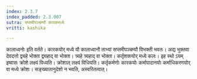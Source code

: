 ```yaml
---
index: 2.3.7
index_padded: 2.3.007
sutra: सप्तमीपञ्चम्यौ कारकमध्ये
vritti: kashika

---
```

कालाध्वनोः इति वर्तते। कारकयोर् मध्ये यौ कालाध्वानौ ताभ्यां सप्तमीपञ्चम्यौ विभक्ती भवतः। अद्य भुक्तवा देवदत्तो द्व्यहे भोक्ता द्व्यहाद् वा भोक्ता। त्र्यहे त्र्यहाद् वा भोक्ता। कर्तृशक्त्योर् मध्ये कलः। इह स्थो ऽयम् इष्वासः क्रोशे लक्ष्यं विध्यति। क्रोशाल् लक्ष्यं विधियति। कर्तृकर्मणोः कारकयोः कर्मापादानयोः कर्माधिकरणयोर् वा मध्ये क्रोशः। सङ्ख्यातानुदेशो न भवति, अस्वरितत्वात्।